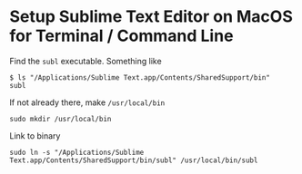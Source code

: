 
# Setup Sublime Text Editor on MacOS for Terminal / Command Line

Find the `subl` executable.  Something like 

```
$ ls "/Applications/Sublime Text.app/Contents/SharedSupport/bin"
subl
```

If not already there, make `/usr/local/bin`

```
sudo mkdir /usr/local/bin
```

Link to binary
```
sudo ln -s "/Applications/Sublime Text.app/Contents/SharedSupport/bin/subl" /usr/local/bin/subl
```
